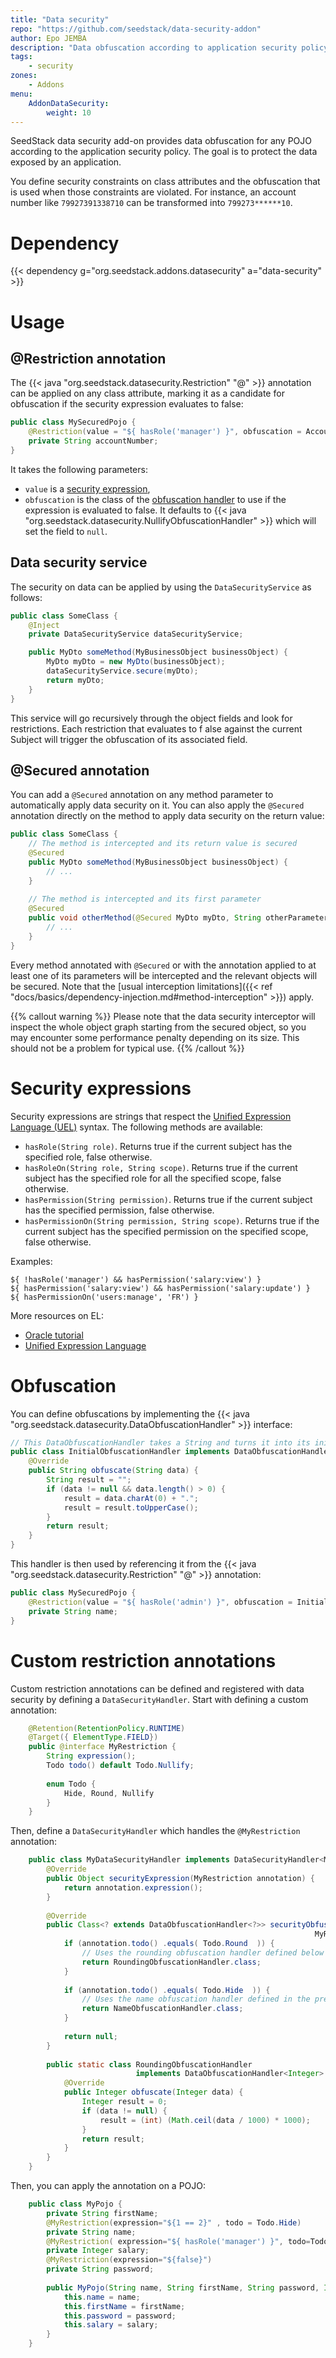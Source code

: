 ```yaml
---
title: "Data security"
repo: "https://github.com/seedstack/data-security-addon"
author: Epo JEMBA
description: "Data obfuscation according to application security policy." 
tags:
    - security
zones:
    - Addons
menu:
    AddonDataSecurity:
        weight: 10
---
```


SeedStack data security add-on provides data obfuscation for any POJO according to the application security policy. The 
goal is to protect the data exposed by an application. 
<!--more-->

You define security constraints on class attributes and the obfuscation that is used when those constraints are violated. 
For instance, an account number like `79927391338710` can be transformed into `799273******10`.

# Dependency

{{< dependency g="org.seedstack.addons.datasecurity" a="data-security" >}}

# Usage

## @Restriction annotation

The {{< java "org.seedstack.datasecurity.Restriction" "@" >}} annotation can be applied on any class attribute, marking
it as a candidate for obfuscation if the security expression evaluates to false:

```java
public class MySecuredPojo {
    @Restriction(value = "${ hasRole('manager') }", obfuscation = AccountObfuscationHandler.class)
    private String accountNumber;
}
```    

It takes the following parameters:

* `value` is a [security expression](#security-expressions),
* `obfuscation` is the class of the [obfuscation handler](#obfuscation) to use if the expression is evaluated to false. It
defaults to {{< java "org.seedstack.datasecurity.NullifyObfuscationHandler" >}} which will set the field to `null`.

## Data security service

The security on data can be applied by using the `DataSecurityService` as follows:

```java
public class SomeClass {
    @Inject
    private DataSecurityService dataSecurityService;

    public MyDto someMethod(MyBusinessObject businessObject) {
        MyDto myDto = new MyDto(businessObject);
        dataSecurityService.secure(myDto);
        return myDto;
    }
}
```

This service will go recursively through the object fields and look for restrictions. Each restriction that evaluates to f
alse against the current Subject will trigger the obfuscation of its associated field.

## @Secured annotation

You can add a `@Secured` annotation on any method parameter to automatically apply data security on it. You can also 
apply the `@Secured` annotation directly on the method to apply data security on the return value:

```java
public class SomeClass {
    // The method is intercepted and its return value is secured 
    @Secured
    public MyDto someMethod(MyBusinessObject businessObject) {
        // ...
    }
    
    // The method is intercepted and its first parameter 
    @Secured
    public void otherMethod(@Secured MyDto myDto, String otherParameter) {
        // ...
    }
}
```

Every method annotated with `@Secured` or with the annotation applied to at least one of its parameters will be intercepted 
and the relevant objects will be secured. Note that the [usual interception limitations]({{< ref "docs/basics/dependency-injection.md#method-interception" >}}) apply.

{{% callout warning %}}
Please note that the data security interceptor will inspect the whole object graph starting from the secured object, so 
you may encounter some performance penalty depending on its size. This should not be a problem for typical use.
{{% /callout %}}

# Security expressions

Security expressions are strings that respect the [Unified Expression Language (UEL)](https://uel.java.net/) syntax. The 
following methods are available:

* `hasRole(String role)`. Returns true if the current subject has the specified role, false otherwise.
* `hasRoleOn(String role, String scope)`. Returns true if the current subject has the specified role for all the specified scope, false otherwise.
* `hasPermission(String permission)`. Returns true if the current subject has the specified permission, false otherwise.
* `hasPermissionOn(String permission, String scope)`. Returns true if the current subject has the specified permission on the specified scope, false otherwise.

Examples:

```plain
${ !hasRole('manager') && hasPermission('salary:view') }
${ hasPermission('salary:view') && hasPermission('salary:update') }
${ hasPermissionOn('users:manage', 'FR') }
```

More resources on EL:

* [Oracle tutorial](http://docs.oracle.com/javaee/6/tutorial/doc/gjddd.html)
* [Unified Expression Language](https://uel.java.net/)

# Obfuscation

You can define obfuscations by implementing the {{< java "org.seedstack.datasecurity.DataObfuscationHandler" >}} interface:

```java
// This DataObfuscationHandler takes a String and turns it into its initial (eg. "Doe" -> "D.")
public class InitialObfuscationHandler implements DataObfuscationHandler<String> {
    @Override
    public String obfuscate(String data) {
        String result = "";
        if (data != null && data.length() > 0) {
            result = data.charAt(0) + ".";
            result = result.toUpperCase();
        }
        return result;
    }
}
```
This handler is then used by referencing it from the {{< java "org.seedstack.datasecurity.Restriction" "@" >}} annotation:

```java
public class MySecuredPojo {
    @Restriction(value = "${ hasRole('admin') }", obfuscation = InitialObfuscationHandler.class)
    private String name;
}
```    

# Custom restriction annotations

Custom restriction annotations can be defined and registered with data security by defining a `DataSecurityHandler`. 
Start with defining a custom annotation:
    
```java
    @Retention(RetentionPolicy.RUNTIME)
    @Target({ ElementType.FIELD})
    public @interface MyRestriction {
    	String expression();
    	Todo todo() default Todo.Nullify;
    	
    	enum Todo {
    		Hide, Round, Nullify
    	}
    }
```

Then, define a `DataSecurityHandler` which handles the `@MyRestriction` annotation:

```java
    public class MyDataSecurityHandler implements DataSecurityHandler<MyRestriction> {
    	@Override
    	public Object securityExpression(MyRestriction annotation) {
    		return annotation.expression();
    	}
    
    	@Override
    	public Class<? extends DataObfuscationHandler<?>> securityObfuscationHandler(
    																MyRestriction annotation) {    
    		if (annotation.todo() .equals( Todo.Round  )) {
    			// Uses the rounding obfuscation handler defined below
    			return RoundingObfuscationHandler.class;
    		}
    		
    		if (annotation.todo() .equals( Todo.Hide  )) {
    			// Uses the name obfuscation handler defined in the previous section
    			return NameObfuscationHandler.class;
    		}
    		
    		return null;
    	}
    	
    	public static class RoundingObfuscationHandler 
    						implements DataObfuscationHandler<Integer> {
    		@Override
    		public Integer obfuscate(Integer data) {
                Integer result = 0;
    			if (data != null) {
                	result = (int) (Math.ceil(data / 1000) * 1000);
                }
    			return result;
    		}    		
    	}
    }
```

Then, you can apply the annotation on a POJO:
    
```java
    public class MyPojo {    	
    	private String firstName;
    	@MyRestriction(expression="${1 == 2}" , todo = Todo.Hide)
    	private String name;
    	@MyRestriction( expression="${ hasRole('manager') }", todo=Todo.Round )
    	private Integer salary;
    	@MyRestriction(expression="${false}")
    	private String password;
    
    	public MyPojo(String name, String firstName, String password, Integer salary) {
    		this.name = name;
    		this.firstName = firstName;
    		this.password = password;
    		this.salary = salary;
    	}
    }
```
